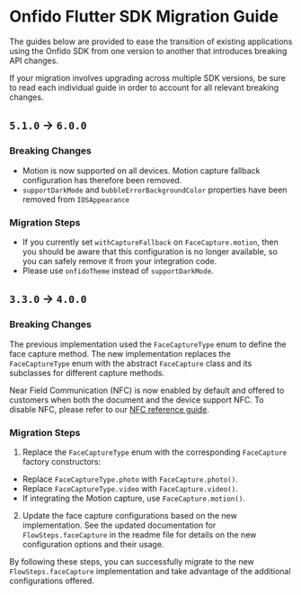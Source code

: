 # Onfido Flutter SDK Migration Guide

The guides below are provided to ease the transition of existing applications using the Onfido SDK from one version to another that introduces breaking API changes.

If your migration involves upgrading across multiple SDK versions, be sure to read each individual guide in order to account for all relevant breaking changes.

## `5.1.0` -> `6.0.0`

### Breaking Changes

- Motion is now supported on all devices. Motion capture fallback configuration has therefore been removed.
- `supportDarkMode` and `bubbleErrorBackgroundColor` properties have been removed from `IOSAppearance`


### Migration Steps

- If you currently set `withCaptureFallback` on `FaceCapture.motion`, then you should be aware that this configuration is no longer available, so you can safely remove it from your integration code.
- Please use `onfidoTheme` instead of `supportDarkMode`.

## `3.3.0` -> `4.0.0`

### Breaking Changes

The previous implementation used the `FaceCaptureType` enum to define the face capture method. The new implementation replaces the `FaceCaptureType` enum with the abstract `FaceCapture` class and its subclasses for different capture methods.

Near Field Communication (NFC) is now enabled by default and offered to customers when both the document and the device support NFC. To disable NFC, please refer to our [NFC reference guide](https://developers.onfido.com/guide/document-report-nfc#flutter-1).

### Migration Steps

1. Replace the `FaceCaptureType` enum with the corresponding `FaceCapture` factory constructors:
* Replace `FaceCaptureType.photo` with `FaceCapture.photo()`.
* Replace `FaceCaptureType.video` with `FaceCapture.video()`.
* If integrating the Motion capture, use `FaceCapture.motion()`.

2. Update the face capture configurations based on the new implementation. See the updated documentation for `FlowSteps.faceCapture` in the readme file for details on the new configuration options and their usage.

By following these steps, you can successfully migrate to the new `FlowSteps.faceCapture` implementation and take advantage of the additional configurations offered.